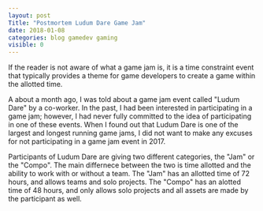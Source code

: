 ```yaml
---
layout: post
Title: "Postmortem Ludum Dare Game Jam"
date: 2018-01-08
categories: blog gamedev gaming
visible: 0
---
```

If the reader is not aware of what a game jam is, it is a time constraint event that typically provides a theme for game developers
to create a game within the allotted time.

A about a month ago, I was told about a game jam event called "Ludum Dare" by a co-worker. In the past, I had been interested in participating
in a game jam; however, I had never fully committed to the idea of participating in one of these events. When I found out that Ludum Dare
is one of the largest and longest running game jams, I did not want to make any excuses for not participating in a game jam event in 2017. 

Participants of Ludum Dare are giving two different categories, the "Jam" or the "Compo". The main differnece between the two is time allotted
and the ability to work with or without a team. The "Jam" has an allotted time of 72 hours, and allows teams and solo projects. The "Compo"
has an alotted time of 48 hours, and only allows solo projects and all assets are made by the participant as well. 


